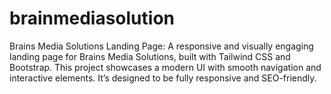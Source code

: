 # brainmediasolution
Brains Media Solutions Landing Page: A responsive and visually engaging landing page for Brains Media Solutions, built with Tailwind CSS and Bootstrap. This project showcases a modern UI with smooth navigation and interactive elements. It’s designed to be fully responsive and SEO-friendly.
